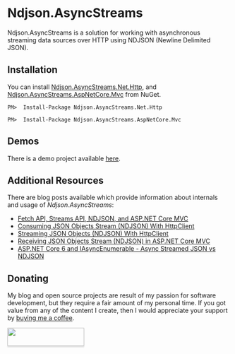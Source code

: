 ﻿# Ndjson.AsyncStreams

Ndjson.AsyncStreams is a solution for working with asynchronous streaming data sources over HTTP using NDJSON (Newline Delimited JSON).

## Installation

You can install [Ndjson.AsyncStreams.Net.Http](https://www.nuget.org/packages/Ndjson.AsyncStreams.Net.Http), and [Ndjson.AsyncStreams.AspNetCore.Mvc](https://www.nuget.org/packages/Ndjson.AsyncStreams.AspNetCore.Mvc) from NuGet.

```
PM>  Install-Package Ndjson.AsyncStreams.Net.Http
```

```
PM>  Install-Package Ndjson.AsyncStreams.AspNetCore.Mvc
```

## Demos

There is a demo project available [here](https://github.com/tpeczek/Demo.Ndjson.AsyncStreams).

## Additional Resources

There are blog posts available which provide information about internals and usage of *Ndjson.AsyncStreams*:

- [Fetch API, Streams API, NDJSON, and ASP.NET Core MVC](https://www.tpeczek.com/2019/04/fetch-api-streams-api-ndjson-and-aspnet.html)
- [Consuming JSON Objects Stream (NDJSON) With HttpClient](https://www.tpeczek.com/2020/10/consuming-json-objects-stream-ndjson.html)
- [Streaming JSON Objects (NDJSON) With HttpClient](https://www.tpeczek.com/2021/05/streaming-json-objects-ndjson-with.html)
- [Receiving JSON Objects Stream (NDJSON) in ASP.NET Core MVC](https://www.tpeczek.com/2021/05/receiving-json-objects-stream-ndjson-in.html)
- [ASP.NET Core 6 and IAsyncEnumerable - Async Streamed JSON vs NDJSON](https://www.tpeczek.com/2021/07/aspnet-core-6-and-iasyncenumerable.html)

## Donating

My blog and open source projects are result of my passion for software development, but they require a fair amount of my personal time. If you got value from any of the content I create, then I would appreciate your support by [buying me a coffee](https://www.buymeacoffee.com/tpeczek).

<a href="https://www.buymeacoffee.com/tpeczek"><img src="https://www.buymeacoffee.com/assets/img/custom_images/black_img.png" style="height: 41px !important;width: 174px !important;box-shadow: 0px 3px 2px 0px rgba(190, 190, 190, 0.5) !important;-webkit-box-shadow: 0px 3px 2px 0px rgba(190, 190, 190, 0.5) !important;"  target="_blank"></a>
